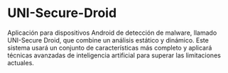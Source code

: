 # UNI-Secure-Droid
Aplicación para dispositivos Android de detección de malware, llamado UNI-Secure Droid, que combine un análisis estático y dinámico. Este sistema usará un conjunto de características más completo y aplicará técnicas avanzadas de inteligencia artificial para superar las limitaciones actuales. 
